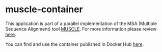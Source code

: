 # muscle-container

This application is part of a parallel implementation of the MSA (Multiple Sequence Alignment) tool [MUSCLE](https://www.drive5.com/muscle/). For more information please review [here](https://github.com/UoW-CPC/muscle-orchestrator).

You can find and use the container published in Docker Hub [here](https://hub.docker.com/repository/docker/dkagialis/muscle).
